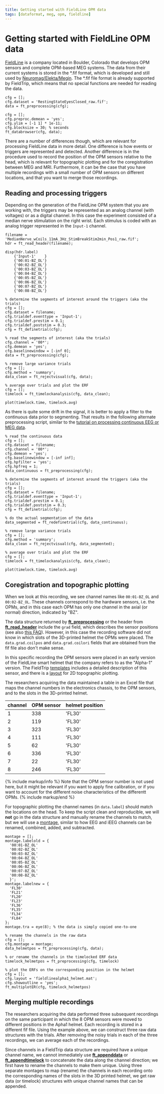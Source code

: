 ```yaml
---
title: Getting started with FieldLine OPM data
tags: [dataformat, meg, opm, fieldline]
---
```


# Getting started with FieldLine OPM data

[FieldLine](https://fieldlineinc.com/) is a company located in Boulder, Colorado that develops OPM sensors and complete OPM-based MEG systems. The data from their current systems is stored in the \*.fif format, which is developed and still used by [Neuromag/Elekta/Megin](/getting_started/neuromag). The \*.fif file format is already supported by FieldTrip, which means that no special functions are needed for reading the data.

    cfg = [];
    cfg.dataset = 'RestingStateEyesClosed_raw.fif';
    data = ft_preprocessing(cfg);
    
    cfg = [];
    cfg.preproc.demean = 'yes';
    cfg.ylim = [-1 1] * 1e-11;
    cfg.blocksize = 30; % seconds
    ft_databrowser(cfg, data);

There are a number of differences though, which are relevant for processing FieldLine data in more detail. One difference is how events or triggers are represented and detected. Another difference is in the procedure used to record the position of the OPM sensors relative to the head, which is relevant for topographic plotting and for the coregistration between MEG and MRI. Furthermore, it can be the case that you have multiple recordings with a small number of OPM sensors on different locations, and that you want to merge those recordings.

## Reading and processing triggers

Depending on the generation of the FieldLine OPM system that you are working with, the triggers may be represented as an analog channel (with voltages) or as a digital channel. In this case the experiment consisted of a median nerve stimulation on the right wrist. Each stimulus is coded with an analog trigger represented in the `Input-1` channel.

    filename = 'MedianNerve_wCoils_11mA_3Hz_StimBreakStim2min_Pos1_raw.fif';
    hdr = ft_read_header(filename);

    disp(hdr.label)
        {'Input-1'    }
        {'00:01-BZ_OL'}
        {'00:02-BZ_OL'}
        {'00:03-BZ_OL'}
        {'00:04-BZ_OL'}
        {'00:05-BZ_OL'}
        {'00:06-BZ_OL'}
        {'00:07-BZ_OL'}
        {'00:08-BZ_OL'}

    % determine the segments of interest around the triggers (aka the trials)
    cfg = [];
    cfg.dataset = filename;
    cfg.trialdef.eventtype = 'Input-1';
    cfg.trialdef.prestim = 0.1;
    cfg.trialdef.poststim = 0.3;
    cfg = ft_definetrial(cfg);

    % read the segments of interest (aka the trials)
    cfg.channel = '00*';
    cfg.demean = 'yes';
    cfg.baselinewindow = [-inf 0];
    data = ft_preprocessing(cfg);

    % remove large variance trials
    cfg = [];
    cfg.method = 'summary';
    data_clean = ft_rejectvisual(cfg, data);

    % average over trials and plot the ERF
    cfg = [];
    timelock = ft_timelockanalysis(cfg, data_clean);

    plot(timelock.time, timelock.avg)

As there is quite some drift in the signal, it is better to apply a filter to the continuous data prior to segmenting. That results in the following alternate preprocessing script, similar to the [tutorial on processing continuous EEG or MEG data](/tutorial/continuous/).

    % read the continuous data
    cfg = [];
    cfg.dataset = filename;
    cfg.channel = '00*';
    cfg.demean = 'yes';
    cfg.baselinewindow = [-inf inf];
    cfg.hpfilter = 'yes';
    cfg.hpfreq = 1;
    data_continuous = ft_preprocessing(cfg);

    % determine the segments of interest around the triggers (aka the trials)
    cfg = [];
    cfg.dataset = filename;
    cfg.trialdef.eventtype = 'Input-1';
    cfg.trialdef.prestim = 0.1;
    cfg.trialdef.poststim = 0.3;
    cfg = ft_definetrial(cfg);

    % do the actual segmentation of the data
    data_segmented = ft_redefinetrial(cfg, data_continuous);

    % remove large variance trials
    cfg = [];
    cfg.method = 'summary';
    data_clean = ft_rejectvisual(cfg, data_segmented);

    % average over trials and plot the ERF
    cfg = [];
    timelock = ft_timelockanalysis(cfg, data_clean);

    plot(timelock.time, timelock.avg)

## Coregistration and topographic plotting

When we look at this recording, we see channel names like `00:01-BZ_OL` and `00:02-BZ_OL`. These channels correspond to the hardware sensors, i.e. the OPMs, and in this case each OPM has only one channel in the axial (or normal) direction, indicated by "BZ".

The data structure returned by **[ft_preprocessing](/reference/ft_preprocessing)** or the header from **[ft_read_header](/reference/fileio/ft_read_header)** include the `grad` field, which describes the sensor positions (see also [this FAQ](/faq/how_are_electrodes_magnetometers_or_gradiometers_described)). However, in this case the recording software did not know in which slots of the 3D-printed helmet the OPMs were placed. The `data.grad.coilpos` and `data.grad.coilori` fields that are obtained from the fif file also don't make sense.

In this specific recording the OPM sensors were placed in an early version of the FieldLine smart helmet that the company refers to as the "Alpha-1" version. The FieldTrip [templates](/template/gradiometer) includes a detailed description of this sensor, and there is a [layout](/template/layout/#fieldline) for 2D topographic plotting.

The researchers acquiring the data maintained a table in an Excel file that maps the channel numbers in the electronics chassis, to the OPM sensors, and to the slots in the 3D-printed helmet.


| channel | OPM sensor | helmet position |
|---------|------------|-----------------|
| 1       | 338        | 'FL30'          |
| 2       | 119        | 'FL30'          |
| 3       | 323        | 'FL30'          |
| 4       | 111        | 'FL30'          |
| 5       | 62         | 'FL30'          |
| 6       | 336        | 'FL30'          |
| 7       | 22         | 'FL30'          |
| 8       | 246        | 'FL30'          |


{% include markup/info %}
Note that the OPM sensor number is not used here, but it might be relevant if you want to apply fine calibration, or if you want to account for the different noise characteristics of the differentt OPMs.
{% include markup/end %}

For topographic plotting the channel names (in `data.label`) should match the locations on the head. To keep the script clean and reproducible, we will **not** go in the data structure and manually rename the channels to match, but we will use a [montage](/example/rereference/#montage), similar to how EEG and iEEG channels can be renamed, combined, added, and subtracted.

    montage = [];
    montage.labelold = {
      '00:01-BZ_OL'
      '00:02-BZ_OL'
      '00:03-BZ_OL'
      '00:04-BZ_OL'
      '00:05-BZ_OL'
      '00:06-BZ_OL'
      '00:07-BZ_OL'
      '00:08-BZ_OL'
      }';
    montage.labelnew = {
      'FL30'
      'FL21'
      'FL20'
      'FL23'
      'FL36'
      'FL35'
      'FL34'
      'FL84'
    };
    montage.tra = eye(8); % the data is simply copied one-to-one

    % rename the channels in the raw data
    cfg = [];
    cfg.montage = montage;
    data_helmetpos = ft_preprocessing(cfg, data);

    % or rename the channels in the timelocked ERF data
    timelock_helmetpos = ft_preprocessing(cfg, timelock)

    % plot the ERFs on the corresponding position in the helmet
    cfg = [];
    cfg.layout = 'fieldlinealpha1_helmet.mat';
    cfg.showoutline = 'yes';
    ft_multiplotER(cfg, timelock_helmetpos)

## Merging multiple recordings

The researchers acquiring the data performed three subsequent recordings on the same participant in which the 8 OPM sensors were moved to different positions in the Apha1 helmet. Each recording is stored in a different fif file. Using the example above, we can construct three raw data structures with the trials. After removing the noisy trials in each of the three recordings, we can average each of the recordings.  

Since channels in a FieldTrip data structure are required have a unique channel name, we cannot immediately use **[ft_appenddata](/reference/ft_appenddata)** or **[ft_appendtimelock](/reference/ft_appendtimelock)** to concatenate the data along the channel direction; we first have to rename the channels to make them unique. Using three separate montages to map (rename) the channels in each recording onto the corresponding names of the slots in the 3D printed helmet, we get raw data (or timelock) structures with unique channel names that can be appended.
